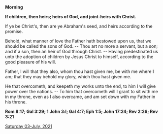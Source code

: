 **Morning**

**If children, then heirs; heirs of God, and joint‑heirs with Christ.**
 
If ye be Christ's, then are ye Abraham's seed, and heirs according to the promise.
 
Behold, what manner of love the Father hath bestowed upon us, that we should be called the sons of God. -- Thou art no more a servant, but a son; and if a son, then an heir of God through Christ. -- Having predestinated us unto the adoption of children by Jesus Christ to himself, according to the good pleasure of his will.
 
Father, I will that they also, whom thou hast given me, be with me where I am; that they may behold my glory, which thou hast given me.
 
He that overcometh, and keepeth my works unto the end, to him I will give power over the nations. -- To him that overcometh will I grant to sit with me in my throne, even as I also overcame, and am set down with my Father in his throne.  

**Rom 8:17; Gal 3:29; 1 John 3:l; Gal 4:7; Eph 1:5; John 17:24; Rev 2:26; Rev 3:21**

[Saturday 03-July, 2021](https://t.me/daily_light)
